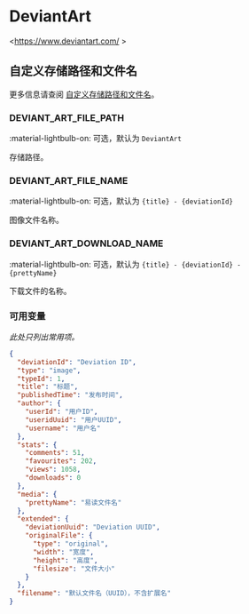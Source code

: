 # DeviantArt

<https://www.deviantart.com/ >

## 自定义存储路径和文件名

更多信息请查阅 [自定义存储路径和文件名](./index.zh.md/#customizing-storage-path--file-name)。

### DEVIANT_ART_FILE_PATH

:material-lightbulb-on: 可选，默认为 `DeviantArt`

存储路径。

### DEVIANT_ART_FILE_NAME

:material-lightbulb-on: 可选，默认为 `{title} - {deviationId}`

图像文件名称。

### DEVIANT_ART_DOWNLOAD_NAME

:material-lightbulb-on: 可选，默认为 `{title} - {deviationId} - {prettyName}`

下载文件的名称。

### 可用变量

_此处只列出常用项。_

```json
{
  "deviationId": "Deviation ID",
  "type": "image",
  "typeId": 1,
  "title": "标题",
  "publishedTime": "发布时间",
  "author": {
    "userId": "用户ID",
    "useridUuid": "用户UUID",
    "username": "用户名"
  },
  "stats": {
    "comments": 51,
    "favourites": 202,
    "views": 1058,
    "downloads": 0
  },
  "media": {
    "prettyName": "易读文件名"
  },
  "extended": {
    "deviationUuid": "Deviation UUID",
    "originalFile": {
      "type": "original",
      "width": "宽度",
      "height": "高度",
      "filesize": "文件大小"
    }
  },
  "filename": "默认文件名（UUID），不含扩展名"
}
```
